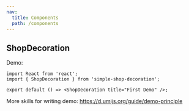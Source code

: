 ```yaml
---
nav:
  title: Components
  path: /components
---
```


## ShopDecoration

Demo:

```tsx
import React from 'react';
import { ShopDecoration } from 'simple-shop-decoration';

export default () => <ShopDecoration title="First Demo" />;
```

More skills for writing demo: https://d.umijs.org/guide/demo-principle
